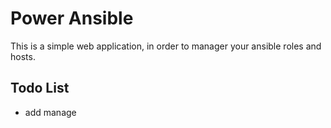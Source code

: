 Power Ansible
=============

This is a simple web application, in order to manager your ansible roles and hosts.

## Todo List

* add manage